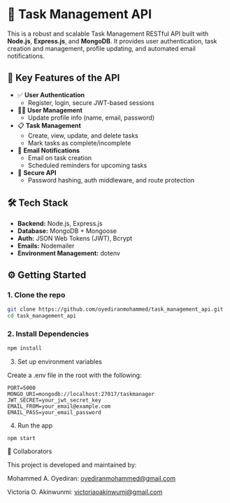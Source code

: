 # 📝 Task Management API

This is a robust and scalable Task Management RESTful API built with **Node.js**, **Express.js**, and **MongoDB**. It provides user authentication, task creation and management, profile updating, and automated email notifications.

## 🚀 Key Features of the API

- ✅ **User Authentication**
  - Register, login, secure JWT-based sessions
- 🧑‍💼 **User Management**
  - Update profile info (name, email, password)
- 📋 **Task Management**
  - Create, view, update, and delete tasks
  - Mark tasks as complete/incomplete
- 📧 **Email Notifications**
  - Email on task creation
  - Scheduled reminders for upcoming tasks
- 🔐 **Secure API**
  - Password hashing, auth middleware, and route protection

## 🛠️ Tech Stack

- **Backend:** Node.js, Express.js
- **Database:** MongoDB + Mongoose
- **Auth:** JSON Web Tokens (JWT), Bcrypt
- **Emails:** Nodemailer
- **Environment Management:** dotenv




## ⚙️ Getting Started

### 1. Clone the repo

```bash
git clone https://github.com/oyediranmohammed/task_management_api.git
cd task_management_api
```
### 2. Install Dependencies
```bash
npm install
```

3. Set up environment variables

Create a .env file in the root with the following:

```env
PORT=5000
MONGO_URI=mongodb://localhost:27017/taskmanager
JWT_SECRET=your_jwt_secret_key
EMAIL_FROM=your_email@example.com
EMAIL_PASS=your_email_password

```
4. Run the app
```
npm start
```

👥 Collaborators

This project is developed and maintained by:

   Mohammed A. Oyediran: oyediranmohammed@gmail.com

   Victoria O. Akinwunmi: victoriaoakinwumi@gmail.com
